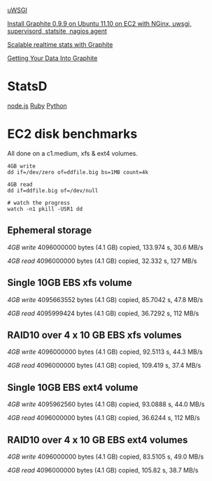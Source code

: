 [uWSGI](http://flask.pocoo.org/docs/deploying/uwsgi)

[Install Graphite 0.9.9 on Ubuntu 11.10 on EC2 with NGinx, uwsgi, supervisord, statsite, nagios agent](https://gist.github.com/1360928)

[Scalable realtime stats with Graphite](http://blog.adku.com/2011/10/scalable-realtime-stats-with-graphite.html)

[Getting Your Data Into Graphite](http://graphite.wikidot.com/getting-your-data-into-graphite)

# StatsD

[node.js](https://github.com/etsy/statsd)
[Ruby](https://github.com/reinh/statsd)
[Python](https://github.com/kiip/statsite)

# EC2 disk benchmarks

All done on a c1.medium, xfs & ext4 volumes.

    4GB write
    dd if=/dev/zero of=ddfile.big bs=1MB count=4k

    4GB read
    dd if=ddfile.big of=/dev/null

    # watch the progress
    watch -n1 pkill -USR1 dd

## Ephemeral storage

*4GB write*
4096000000 bytes (4.1 GB) copied, 133.974 s, 30.6 MB/s

*4GB read*
4096000000 bytes (4.1 GB) copied, 32.332 s, 127 MB/s

## Single 10GB EBS xfs volume

*4GB write*
4095663552 bytes (4.1 GB) copied, 85.7042 s, 47.8 MB/s

*4GB read*
4095999424 bytes (4.1 GB) copied, 36.7292 s, 112 MB/s

## RAID10 over 4 x 10 GB EBS xfs volumes

*4GB write*
4096000000 bytes (4.1 GB) copied, 92.5113 s, 44.3 MB/s

*4GB read*
4096000000 bytes (4.1 GB) copied, 109.419 s, 37.4 MB/s

## Single 10GB EBS ext4 volume

*4GB write*
4095962560 bytes (4.1 GB) copied, 93.0888 s, 44.0 MB/s

*4GB read*
4096000000 bytes (4.1 GB) copied, 36.6244 s, 112 MB/s

## RAID10 over 4 x 10 GB EBS ext4 volumes

*4GB write*
4096000000 bytes (4.1 GB) copied, 83.5105 s, 49.0 MB/s

*4GB read*
4096000000 bytes (4.1 GB) copied, 105.82 s, 38.7 MB/s
